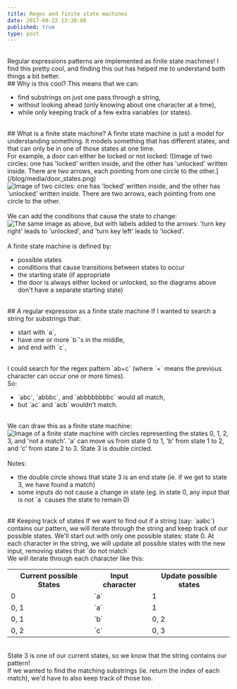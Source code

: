 ```yaml
---
title: Regex and finite state machines
date: 2017-08-22 13:30:00
published: true
type: post
---
```


<br>
Regular expressions patterns are implemented as finite state machines! I find this pretty cool, and finding this out has helped me to understand both things a bit better.

<br>
## Why is this cool?
This means that we can:
<ul>
<li>find substrings on just one pass through a string, </li>
<li>without looking ahead (only knowing about one character at a time),</li>
<li>while only keeping track of a few extra  variables (or states).</li>
</ul>

<br>
## What is a finite state machine?
A finite state machine is just a model for understanding something.  It models something that has different states, and that can only be in one of those states at one time.


<br>
For example, a door can either be locked or not locked:
![Image of two circles: one has 'locked' written inside, and the other has 'unlocked' written inside.  There are two arrows, each pointing from one circle to the other.](/blog/media/door_states.png)

<div class="col-sm-12">
<img class="col-sm-8 col-sm-offset-1" src="https://github.com/Nasreen123/Nasreen123.github.io/blob/master/app/pages/door_states.png?raw=true" alt="Image of two circles: one has 'locked' written inside, and the other has 'unlocked' written inside.  There are two arrows, each pointing from one circle to the other.">
</div>

<br>
We can add the conditions that cause the state to change:
<div class="col-sm-12">
<img class="col-sm-8 col-sm-offset-1" src="https://github.com/Nasreen123/Nasreen123.github.io/blob/master/app/pages/door_states_with_conditions.png?raw=true" alt="The same image as above, but with labels added to the arrows: 'turn key right' leads to 'unlocked', and 'turn key left' leads to 'locked'.">
</div>

<br>
A finite state machine is defined by:
<ul>
<li>  possible states</li>
<li>  conditions that cause transitions between states to occur</li>
<li>  the starting state (if appropriate <li>the door is always either locked or unlocked, so the diagrams above don't have a separate starting state)</li>
</ul>

<br>
## A regular expression as a finite state machine
If I wanted to search a string for substrings that:
<ul>
<li>start with `a`,</li>
<li>have one or more `b`'s in the middle,</li></li>
<li>and end with `c`,</li>
</ul>

<br>
I could search for the regex pattern `ab+c` (where `+` means the previous character can occur one or more times).

<br>
So:
<ul>
<li>`abc`, `abbbc`, and `abbbbbbbbc` would all match, </li>
<li>but `ac` and `acb` wouldn't match.</li>
</ul>
<br>
We can draw this as a finite state machine:
<div class="col-xs-12">
<img class="col-xs-8 col-xs-offset-1" src="https://github.com/Nasreen123/Nasreen123.github.io/blob/master/app/pages/regex_machine.png?raw=true" alt="Image of a finite state machine with circles representing the states 0, 1, 2, 3, and 'not a match'.  'a' can move us from state 0 to 1, 'b' from state 1 to 2, and 'c' from state 2 to 3.  State 3 is double circled.">
</div>

<br>
Notes:
<ul>
<li>the double circle shows that state 3 is an end state (ie. if we get to state 3, we have found a match)</li>
<li>some inputs do not cause a change in state (eg. in state 0, any input that is not `a` causes the state to remain 0)</li>
</ul>

<br>
## Keeping track of states
If we want to find out if a string (say: `aabc`) contains our pattern, we will iterate through the string and keep track of our possible states. We'll start out with only one possible states: state 0.  At each character in the string, we will update all possible states with the new input, removing states that `do not match`

<br>
We will iterate through each character like this:

<table>
<tr>
<th>Current possible States  </th>
<th>Input character  </th>
<th>Update possible states  </th>
</tr>

<tr>
<td> 0 </td><td>  `a`  </td><td> 1 </td>
</tr>
<tr>
<td>  0, 1  </td><td> `a`  </td><td> 1  </td>
</tr>

<tr>
<td>  0, 1   </td><td> `b`  </td><td> 0, 2</td>
</tr>

<tr>
<td> 0, 2  </td><td> `c`  </td><td> 0, 3 </td>
</tr>

</table>


<br>
State 3 is one of our current states, so we know that the string contains our pattern!

<br>
If we wanted to find the matching substrings (ie. return the index of each match), we'd have to also keep track of those too.


<br><br><br>
